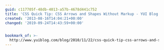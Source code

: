 ```yaml
---
guid: c117705f-48db-4013-a57b-4678d441c752
title: 'CSS Quick Tip: CSS Arrows and Shapes Without Markup - YUI Blog'
created: '2013-08-16T14:04:21+00:00'
changed: '2019-09-24T14:43:59+00:00'


bookmark_of: >-
  http://www.yuiblog.com/blog/2010/11/22/css-quick-tip-css-arrows-and-shapes-without-markup/
---
```




